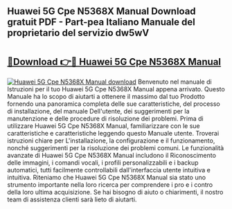 ## Huawei 5G Cpe N5368X Manual Download gratuit PDF - Part-pea Italiano Manuale del proprietario del servizio dw5wV

# <h2><a href="http://dff88xt.blite.top/?on=Huawei+5G+Cpe+N5368X+Manual">🔗Download 👉🔴 Huawei 5G Cpe N5368X Manual</a></h2>

[![Huawei 5G Cpe N5368X Manual download](https://i.imgur.com/lujVjoI.png)](http://dff88xt.blite.top/?on=Huawei+5G+Cpe+N5368X+Manual)
Benvenuto nel manuale di Istruzioni per il tuo Huawei 5G Cpe N5368X Manual appena arrivato. Questo Manuale ha lo scopo di aiutarti a ottenere il massimo dal tuo Prodotto fornendo una panoramica completa delle sue caratteristiche, del processo di installazione, del manuale Dell'utente, dei suggerimenti per la manutenzione e delle procedure di risoluzione dei problemi. Prima di utilizzare Huawei 5G Cpe N5368X Manual, familiarizzare con le sue caratteristiche e caratteristiche leggendo questo Manuale utente. Troverai istruzioni chiare per L'installazione, la configurazione e il funzionamento, nonché suggerimenti per la risoluzione dei problemi comuni. Le funzionalità avanzate di Huawei 5G Cpe N5368X Manual includono il Riconoscimento delle immagini, i comandi vocali, i profili personalizzabili e i backup automatici, tutti facilmente controllabili dall'interfaccia utente intuitiva e intuitiva. Riteniamo che Huawei 5G Cpe N5368X Manual sia stato uno strumento importante nella loro ricerca per comprendere i pro e i contro della loro ultima acquisizione. Se hai bisogno di aiuto o chiarimenti, il nostro team di assistenza clienti sarà lieto di aiutarti.
